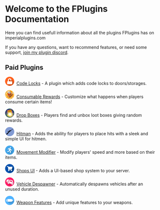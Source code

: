 # Welcome to the FPlugins Documentation

Here you can find usefull information about all the plugins FPlugins has on imperialplugins.com

If you have any questions, want to recommend features, or need some support, [join my plugin discord](https://discord.gg/bNMKHPa).

## Paid Plugins

<img src="/assets/images/plugins/code-locks/logo.png" width="30" style="vertical-align: bottom;margin-right: 0.25em;"/> [Code Locks](/plugins/code-locks/) -
A plugin which adds code locks to doors/storages.

<img src="/assets/images/plugins/consumable-rewards/logo.png" width="30" style="vertical-align: bottom;margin-right: 0.25em;"/> [Consumable Rewards](/plugins/consumable-rewards/) -
Customize what happens when players consume certain items!

<img src="/assets/images/plugins/dropboxes/logo.png" width="30" style="vertical-align: bottom;margin-right: 0.25em;"/> [Drop Boxes](/plugins/dropboxes/) -
Players find and unbox loot boxes giving random rewards.

<img src="/assets/images/plugins/hitman/logo.png" width="30" style="vertical-align: bottom;margin-right: 0.25em;"/> [Hitman](/plugins/hitman/) -
Adds the ability for players to place hits with a sleek and simple UI for hitmen.

<img src="/assets/images/plugins/movement-modifier/logo.png" width="30" style="vertical-align: bottom;margin-right: 0.25em;"/> [Movement Modifier](/plugins/movement-modifier/) -
Modify players' speed and more based on their items.

<img src="/assets/images/plugins/shops-ui/logo.png" width="30" style="vertical-align: bottom;margin-right: 0.25em;"/> [Shops UI](/plugins/shops-ui/) -
Adds a UI-based shop system to your server.

<img src="/assets/images/plugins/vehicle-despawner/logo.png" width="30" style="vertical-align: bottom;margin-right: 0.25em;"/> [Vehicle Despawner](/plugins/vehicle-despawner/) -
Automatically despawns vehicles after an unused duration.

<img src="/assets/images/plugins/weapon-features/logo.png" width="30" style="vertical-align: bottom;margin-right: 0.25em;"/> [Weapon Features](/plugins/weapon-features/) -
Add unique features to your weapons.